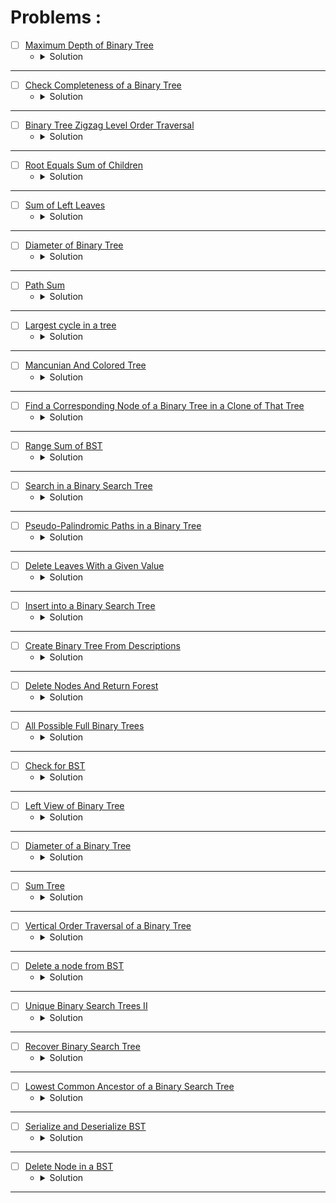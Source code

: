 # Problems :

* [ ] [Maximum Depth of Binary Tree](https://leetcode.com/problems/maximum-depth-of-binary-tree/) 
    * <details>
        <summary> Solution </summary>

        ```c++
            class Solution {
            public:
                int maxDepth(TreeNode* root) {
                    if(root == NULL) return 0;
                    return max(maxDepth(root->left), maxDepth(root->right)) + 1;
                }
            };
        
    </details>

---

* [ ] [Check Completeness of a Binary Tree](https://leetcode.com/problems/check-completeness-of-a-binary-tree/) 
    * <details>
        <summary> Solution </summary>

        ```c++
            /**
             * Definition for a binary tree node.
            * struct TreeNode {
            *     int val;
            *     TreeNode *left;
            *     TreeNode *right;
            *     TreeNode() : val(0), left(nullptr), right(nullptr) {}
            *     TreeNode(int x) : val(x), left(nullptr), right(nullptr) {}
            *     TreeNode(int x, TreeNode *left, TreeNode *right) : val(x), left(left), right(right) {}
            * };
            */
            class Solution {
            public:
                bool isCompleteTree(TreeNode* root) {
                    queue<TreeNode*>bfs;
                    bfs.push(root);
                    while(bfs.front() != nullptr){
                        TreeNode* temp = bfs.front();
                        bfs.push(temp->left);
                        bfs.push(temp->right);
                        bfs.pop();
                    }
                    while(!bfs.empty() && bfs.front() == nullptr)bfs.pop();
                    return bfs.empty();
                }
            };
        
    </details>

---

* [ ] [Binary Tree Zigzag Level Order Traversal](https://leetcode.com/problems/binary-tree-zigzag-level-order-traversal/description/?source=submission-ac) 
    * <details>
        <summary> Solution </summary>

        ```c++
            /**
             * Definition for a binary tree node.
            * struct TreeNode {
            *     int val;
            *     TreeNode *left;
            *     TreeNode *right;
            *     TreeNode() : val(0), left(nullptr), right(nullptr) {}
            *     TreeNode(int x) : val(x), left(nullptr), right(nullptr) {}
            *     TreeNode(int x, TreeNode *left, TreeNode *right) : val(x), left(left), right(right) {}
            * };
            */
            class Solution {
            public:
                vector<vector<int>> zigzagLevelOrder(TreeNode* root) {
                    vector<vector<int>>ans;
                    queue<TreeNode*>bfs;
                    if(root != nullptr)bfs.push(root);
                    bool flag = false;
                    while(!bfs.empty()){
                        ans.push_back(vector<int>());
                        queue<TreeNode*>temp;
                        while(!bfs.empty()){
                            ans.back().push_back(bfs.front()->val);
                            if(bfs.front()->left != nullptr)temp.push(bfs.front()->left);
                            if(bfs.front()->right != nullptr)temp.push(bfs.front()->right);
                            bfs.pop();
                        }
                        if(flag)reverse(ans.back().begin(), ans.back().end());
                        flag ^= true;
                        bfs = temp;
                    }
                    return ans;
                }
            };
        
    </details>

---

* [ ] [Root Equals Sum of Children](https://leetcode.com/problems/root-equals-sum-of-children/description/) 
    * <details>
        <summary> Solution </summary>

        ```c++
            /**
            * Definition for a binary tree node.
            * struct TreeNode {
            *     int val;
            *     TreeNode *left;
            *     TreeNode *right;
            *     TreeNode() : val(0), left(nullptr), right(nullptr) {}
            *     TreeNode(int x) : val(x), left(nullptr), right(nullptr) {}
            *     TreeNode(int x, TreeNode *left, TreeNode *right) : val(x), left(left), right(right) {}
            * };
            */
            class Solution {
            public:
                bool checkTree(TreeNode* root) {
                    return (root->val == (root->left->val + root->right->val));
                }
            };
        
    </details>

---

* [ ] [Sum of Left Leaves](https://leetcode.com/problems/sum-of-left-leaves/) 
    * <details>
        <summary> Solution </summary>

        ```c++
            /**
            * Definition for a binary tree node.
            * struct TreeNode {
            *     int val;
            *     TreeNode *left;
            *     TreeNode *right;
            *     TreeNode() : val(0), left(nullptr), right(nullptr) {}
            *     TreeNode(int x) : val(x), left(nullptr), right(nullptr) {}
            *     TreeNode(int x, TreeNode *left, TreeNode *right) : val(x), left(left), right(right) {}
            * };
            */
            class Solution {
            public:
                int sumOfLeftLeaves(TreeNode* root) {
                    if(root == nullptr)return 0;
                    TreeNode* temp = root->left;
                    if(temp != nullptr && temp->left == nullptr && temp->right == nullptr){
                        return temp->val + sumOfLeftLeaves(root->right);
                    }
                    else return sumOfLeftLeaves(root->left) + sumOfLeftLeaves(root->right);
                }
            };
        
    </details>

---

* [ ] [Diameter of Binary Tree](https://leetcode.com/problems/diameter-of-binary-tree/description/) 
    * <details>
        <summary> Solution </summary>

        ```c++
            /**
            * Definition for a binary tree node.
            * struct TreeNode {
            *     int val;
            *     TreeNode *left;
            *     TreeNode *right;
            *     TreeNode() : val(0), left(nullptr), right(nullptr) {}
            *     TreeNode(int x) : val(x), left(nullptr), right(nullptr) {}
            *     TreeNode(int x, TreeNode *left, TreeNode *right) : val(x), left(left), right(right) {}
            * };
            */
            class Solution {
                int len(TreeNode* root, int& ans){
                    if(root == nullptr)return 0;
                    int mx1 = len(root->left, ans);
                    int mx2 = len(root->right, ans);
                    ans = max(ans, mx1 + mx2);
                    return max(mx1, mx2) + 1;
                }
            public:
                int diameterOfBinaryTree(TreeNode* root) {
                    int ans = 0;
                    len(root, ans);
                    return ans;
                }
            };
        
    </details>

---

* [ ] [Path Sum](https://leetcode.com/problems/path-sum/description/) 
    * <details>
        <summary> Solution </summary>

        ```c++
            /**
            * Definition for a binary tree node.
            * struct TreeNode {
            *     int val;
            *     TreeNode *left;
            *     TreeNode *right;
            *     TreeNode() : val(0), left(nullptr), right(nullptr) {}
            *     TreeNode(int x) : val(x), left(nullptr), right(nullptr) {}
            *     TreeNode(int x, TreeNode *left, TreeNode *right) : val(x), left(left), right(right) {}
            * };
            */
            class Solution {
                bool Check(TreeNode* root, int sum, int& targetSum){
                    if(root == nullptr)return (sum == targetSum);
                    bool flag = false;
                    sum += root->val;
                    if(root->right == nullptr || root->left != nullptr)flag |= Check(root->left, sum, targetSum);
                    if(root->left == nullptr || root->right != nullptr)flag |= Check(root->right, sum, targetSum);
                    return flag;
                }
            public:
                bool hasPathSum(TreeNode* root, int targetSum) {
                    if(root == nullptr)return false;
                    return Check(root, 0, targetSum);
                }
            };
        
    </details>

---

* [ ] [Largest cycle in a tree](https://www.hackerearth.com/practice/data-structures/trees/binary-and-nary-trees/practice-problems/approximate/largest-cycle-in-a-tree-9113b3ab/) 
    * <details>
        <summary> Solution </summary>

        ```c++
            #include<bits/stdc++.h>
            using namespace std;
            typedef long long ll;
            #define endl '\n'

            void Farest_Node(int node, vector<vector<int>>&adj, vector<int>&depth, vector<int>&vis){
                vis[node] = 1;
                for(auto &child: adj[node]){
                    if(!vis[child]){
                        depth[child] = 1 + depth[node];
                        Farest_Node(child, adj, depth, vis);
                    }
                }
            }

            int Wanted_Node(int n, int Farest, vector<vector<int>>&adj){
                int mx = -1, node = -1;
                vector<int>depth(n + 1), vis(n + 1);
                Farest_Node(Farest, adj, depth, vis);
                for(int i = 1; i <= n;i++){
                    if(mx < depth[i]){
                        mx = depth[i];
                        node = i;
                    }
                }
                return node;
            }

            void solve(){
                int n;cin >> n;
                vector<vector<int>>adj(n + 1);
                for(int i = 1; i < n;i++){
                    int u, v;cin >> u >> v;
                    adj[u].push_back(v);
                    adj[v].push_back(u);
                }
                // The solution is to find the farest node from any node then find the farest node from this node
                // this is the prove of this idea :
                // https://stackoverflow.com/questions/20010472/proof-of-correctness-algorithm-for-diameter-of-a-tree-in-graph-theory
                int a = Wanted_Node(n, 1, adj);
                int b = Wanted_Node(n, a, adj);
                cout << a << ' ' << b << endl;
            }

            int main(){
                ios_base::sync_with_stdio(0), cin.tie(0), cout.tie(0);
                #ifndef ONLINE_JUDGE
                freopen("Input.txt", "r", stdin);
                freopen("Output.txt", "w", stdout);
                #endif
                int t = 1;
                for(int i = 1; i <= t;i++){
                    solve();
                }
                return 0;
            }
        
    </details>

---

* [ ] [Mancunian And Colored Tree](https://www.hackerearth.com/practice/data-structures/trees/binary-and-nary-trees/practice-problems/algorithm/mancunian-and-colored-tree/) 
    * <details>
        <summary> Solution </summary>

        ```c++
            #include<bits/stdc++.h>
            using namespace std;
            typedef long long ll;
            #define endl '\n'

            int *carr, *res;

            void DFS(int node, vector<vector<int>>&adj, vector<int>&color){

                res[node] = carr[color[node]];
                int past = carr[color[node]];
                carr[color[node]] = node;

                for(auto &child: adj[node]){
                    DFS(child, adj, color);
                    carr[color[node]] = node;
                }

                carr[color[node]] = past;
            }


            void solve(){
                int n, c;cin >> n >> c;
                vector<vector<int>>adj(n + 1);
                vector<int>color(n + 1);
                for(int i = 1; i < n;i++){
                    int x;cin >> x;
                    adj[x].push_back(i + 1);
                }
                for(int i = 1; i <= n;i++){
                    int x;cin >> x;
                    color[i] = x;
                }
                carr = new int[c + 1];
                memset(carr, -1, (c +  1) * sizeof(int));
                res = new int[n + 1];

                DFS(1, adj, color);

                for(int i = 1; i <= n;i++)cout << res[i] << " \n"[i == n];

                delete[] carr;
                delete[] res;
            }

            int main(){
                ios_base::sync_with_stdio(0), cin.tie(0), cout.tie(0);
                #ifndef ONLINE_JUDGE
                freopen("Input.txt", "r", stdin);
                freopen("Output.txt", "w", stdout);
                #endif
                int t = 1;
                for(int i = 1; i <= t;i++){
                    solve();
                }
                return 0;
            }
        
    </details>

---


* [ ] [Find a Corresponding Node of a Binary Tree in a Clone of That Tree](https://leetcode.com/problems/find-a-corresponding-node-of-a-binary-tree-in-a-clone-of-that-tree/description/) 
    * <details>
        <summary> Solution </summary>

        ```c++
            /**
             * Definition for a binary tree node.
            * struct TreeNode {
            *     int val;
            *     TreeNode *left;
            *     TreeNode *right;
            *     TreeNode(int x) : val(x), left(NULL), right(NULL) {}
            * };
            */

            class Solution {
                TreeNode* Res(TreeNode* cloned, TreeNode* target){
                    if(cloned == nullptr)
                        return nullptr;

                    if(cloned->val == target->val){
                        return cloned;
                    }
                    TreeNode* left = Res(cloned->left, target);
                    TreeNode* right = Res(cloned->right, target);
                    if(left != nullptr)return left;
                    else if(right != nullptr)return right;
                    return nullptr;
                }
            public:
                TreeNode* getTargetCopy(TreeNode* original, TreeNode* cloned, TreeNode* target) {
                    return Res(cloned, target);
                }
            };
        
    </details>

---



* [ ] [Range Sum of BST](https://leetcode.com/problems/range-sum-of-bst/description/) 
    * <details>
        <summary> Solution </summary>

        ```c++
            /**
             * Definition for a binary tree node.
            * struct TreeNode {
            *     int val;
            *     TreeNode *left;
            *     TreeNode *right;
            *     TreeNode() : val(0), left(nullptr), right(nullptr) {}
            *     TreeNode(int x) : val(x), left(nullptr), right(nullptr) {}
            *     TreeNode(int x, TreeNode *left, TreeNode *right) : val(x), left(left), right(right) {}
            * };
            */
            class Solution {
            public:
                int rangeSumBST(TreeNode* root, int low, int high) {
                    if(root == nullptr)
                        return 0;
                    
                    int sum = 0;
                    if(root->val >= low && root->val <= high)
                        sum = root->val;
                    sum += rangeSumBST(root->left, low, high);
                    sum += rangeSumBST(root->right, low, high);
                    return sum;
                }
            };
        
    </details>

---


* [ ] [Search in a Binary Search Tree](https://leetcode.com/problems/search-in-a-binary-search-tree/description/) 
    * <details>
        <summary> Solution </summary>

        ```c++
            /**
             * Definition for a binary tree node.
            * struct TreeNode {
            *     int val;
            *     TreeNode *left;
            *     TreeNode *right;
            *     TreeNode() : val(0), left(nullptr), right(nullptr) {}
            *     TreeNode(int x) : val(x), left(nullptr), right(nullptr) {}
            *     TreeNode(int x, TreeNode *left, TreeNode *right) : val(x), left(left), right(right) {}
            * };
            */
            class Solution {
            public:
                TreeNode* searchBST(TreeNode* root, int val) {
                    if(root == nullptr)
                        return nullptr;

                    if(root->val == val)
                        return root;

                    TreeNode* left = searchBST(root->left, val);
                    TreeNode* right = searchBST(root->right, val);
                    if(left != nullptr)return left;
                    if(right != nullptr)return right;
                    return nullptr;
                }
            };
        
    </details>

---


* [ ] [Pseudo-Palindromic Paths in a Binary Tree](https://leetcode.com/problems/pseudo-palindromic-paths-in-a-binary-tree/description/?envType=daily-question&envId=2024-01-24) 
    * <details>
        <summary> Solution </summary>

        ```c++
            /**
             * Definition for a binary tree node.
            * struct TreeNode {
            *     int val;
            *     TreeNode *left;
            *     TreeNode *right;
            *     TreeNode() : val(0), left(nullptr), right(nullptr) {}
            *     TreeNode(int x) : val(x), left(nullptr), right(nullptr) {}
            *     TreeNode(int x, TreeNode *left, TreeNode *right) : val(x), left(left), right(right) {}
            * };
            */
            class Solution {
                int frq[10]{0};
            public:
                int pseudoPalindromicPaths (TreeNode* root) {
                    frq[root->val]++;
                    int ret = 0;
                    if(root->left == nullptr && root->right == nullptr){
                        int odd = 0;
                        for(int i = 1; i <= 9;i++){
                            odd += (frq[i] % 2);
                        }
                        ret += (odd <= 1);
                    }

                    if(root->left != nullptr)ret += pseudoPalindromicPaths(root->left);
                    if(root->right != nullptr)ret += pseudoPalindromicPaths(root->right);
                    frq[root->val]--;
                    return ret;
                }
            };
        
    </details>

---



* [ ] [Delete Leaves With a Given Value](https://leetcode.com/problems/delete-leaves-with-a-given-value/description/) 
    * <details>
        <summary> Solution </summary>

        ```c++
            /**
            * Definition for a binary tree node.
            * struct TreeNode {
            *     int val;
            *     TreeNode *left;
            *     TreeNode *right;
            *     TreeNode() : val(0), left(nullptr), right(nullptr) {}
            *     TreeNode(int x) : val(x), left(nullptr), right(nullptr) {}
            *     TreeNode(int x, TreeNode *left, TreeNode *right) : val(x), left(left),
            * right(right) {}
            * };
            */
            class Solution {
            public:
                TreeNode* removeLeafNodes(TreeNode* root, int target) {
                    if(root == nullptr)
                        return nullptr;
                    root->left = removeLeafNodes(root->left, target);
                    root->right = removeLeafNodes(root->right, target);
                    if(root->left == nullptr && root->right == nullptr && root->val == target)
                        return nullptr;
                    return root;
                }
            };
        
    </details>

---



* [ ] [Insert into a Binary Search Tree](https://leetcode.com/problems/insert-into-a-binary-search-tree/description/) 
    * <details>
        <summary> Solution </summary>

        ```c++
            /**
            * Definition for a binary tree node.
            * struct TreeNode {
            *     int val;
            *     TreeNode *left;
            *     TreeNode *right;
            *     TreeNode() : val(0), left(nullptr), right(nullptr) {}
            *     TreeNode(int x) : val(x), left(nullptr), right(nullptr) {}
            *     TreeNode(int x, TreeNode *left, TreeNode *right) : val(x), left(left), right(right) {}
            * };
            */
            class Solution {
            public:
                TreeNode* insertIntoBST(TreeNode* root, int val) {
                    if(root == nullptr) {
                        root = new TreeNode(val);
                        return root;
                    }
                    if(val < root->val) root->left = insertIntoBST(root->left, val);
                    else root->right = insertIntoBST(root->right, val);
                    return root;
                }
            };
        
    </details>

---




* [ ] [Create Binary Tree From Descriptions](https://leetcode.com/problems/create-binary-tree-from-descriptions/description/) 
    * <details>
        <summary> Solution </summary>

        ```c++
            /**
            * Definition for a binary tree node.
            * struct TreeNode {
            *     int val;
            *     TreeNode *left;
            *     TreeNode *right;
            *     TreeNode() : val(0), left(nullptr), right(nullptr) {}
            *     TreeNode(int x) : val(x), left(nullptr), right(nullptr) {}
            *     TreeNode(int x, TreeNode *left, TreeNode *right) : val(x), left(left), right(right) {}
            * };
            */
            class Solution {
            public:
                TreeNode* createBinaryTree(vector<vector<int>>& descriptions) {
                    unordered_map<int, TreeNode*> relation, parent;
                    TreeNode* root = nullptr, *ch = nullptr;
                    for(auto &edge: descriptions) {
                        int par = edge[0], child = edge[1], isLeft = edge[2];
                        TreeNode* p = relation[par];
                        TreeNode* c = relation[child];
                        if(p == nullptr) p = new TreeNode(par);
                        if(c == nullptr) c = new TreeNode(child);
                        if(isLeft == true) p->left = c;
                        else p->right = c;
                        relation[par] = p;
                        relation[child] = c;
                        parent[child] = p;
                        ch = c;
                    }
                    while(ch != nullptr) {
                        root = ch;
                        ch = parent[ch->val];
                    }
                    return root;
                }
            };
        
    </details>

---





* [ ] [Delete Nodes And Return Forest](https://leetcode.com/problems/delete-nodes-and-return-forest/description/) 
    * <details>
        <summary> Solution </summary>

        ```c++
            /**
            * Definition for a binary tree node.
            * struct TreeNode {
            *     int val;
            *     TreeNode *left;
            *     TreeNode *right;
            *     TreeNode() : val(0), left(nullptr), right(nullptr) {}
            *     TreeNode(int x) : val(x), left(nullptr), right(nullptr) {}
            *     TreeNode(int x, TreeNode *left, TreeNode *right) : val(x), left(left), right(right) {}
            * };
            */
            class Solution {
                TreeNode* toDelete(TreeNode*& root, unordered_map<int, bool>& mark, vector<TreeNode*>& res) {
                    if(root == nullptr) return nullptr;
                    root->left = toDelete(root->left, mark, res);
                    root->right = toDelete(root->right, mark, res);
                    if(mark[root->val] == true) {
                        if(root->left != nullptr)
                            res.push_back(root->left);
                        if(root->right != nullptr)
                            res.push_back(root->right);
                        root = nullptr;
                    }
                    return root;
                }
            public:
                vector<TreeNode*> delNodes(TreeNode* root, vector<int>& to_delete) {
                    vector<TreeNode*> res;
                    unordered_map<int, bool> mark;
                    for(auto &deleted: to_delete)
                        mark[deleted] = true;
                    toDelete(root, mark, res);
                    if(root != nullptr)
                        res.push_back(root);
                    return res;
                }
            };
        
    </details>

---



* [ ] [All Possible Full Binary Trees](https://leetcode.com/problems/all-possible-full-binary-trees/) 
    * <details>
        <summary> Solution </summary>

        ```c++
            /**
            * Definition for a binary tree node.
            * struct TreeNode {
            *     int val;
            *     TreeNode *left;
            *     TreeNode *right;
            *     TreeNode() : val(0), left(nullptr), right(nullptr) {}
            *     TreeNode(int x) : val(x), left(nullptr), right(nullptr) {}
            *     TreeNode(int x, TreeNode *left, TreeNode *right) : val(x), left(left), right(right) {}
            * };
            */
            class Solution {
                unordered_map<int, vector<TreeNode*>> memo;
                vector<TreeNode*> buildFullBinaryTree(int n) {
                    if(!(n & 1))
                        return {};
                    if(n == 1) {
                        return {new TreeNode()};
                    }
                    if(memo.find(n) != memo.end())
                        return memo[n];
                    vector<TreeNode*> Final;
                    for(int left = 1; left < n;++left) {
                        int right = n - left - 1;
                        if((left & 1) && (right & 1)) {
                            vector<TreeNode*> retLeft = buildFullBinaryTree(left);
                            vector<TreeNode*> retRight = buildFullBinaryTree(right);
                            
                            
                            int n = retLeft.size();
                            int m = retRight.size();
                            for(int i = 0; i < n;i++) {
                                for(int j = 0; j < m;j++) {
                                    TreeNode* root = new TreeNode();
                                    root->left = retLeft[i];
                                    root->right = retRight[j];
                                    Final.push_back(root);
                                }
                            }
                        }
                    }
                    memo[n] = Final;
                    return Final;
                }
            public:
                vector<TreeNode*> allPossibleFBT(int n) {
                    return buildFullBinaryTree(n);        
                }
            };
        
    </details>

---





* [ ] [Check for BST](https://www.geeksforgeeks.org/problems/check-for-bst/1?page=1&category=Tree,Binary%20Search%20Tree&sortBy=submissions) 
    * <details>
        <summary> Solution </summary>

        ```c++
            //{ Driver Code Starts
            #include <bits/stdc++.h>
            using namespace std;
            #define MAX_HEIGHT 100000

            // Tree Node
            struct Node {
                int data;
                Node* left;
                Node* right;

                Node(int val) {
                    data = val;
                    left = right = NULL;
                }
            };


            // } Driver Code Ends
            class Solution {
                bool isBST(Node* root, int mn, int mx) {
                    if(root == nullptr) 
                        return true;
                    if(root->data < mn || root->data > mx)
                        return false;
                    bool ret = true;
                    ret &= isBST(root->left, mn, root->data - 1);
                    ret &= isBST(root->right, root->data + 1, mx);
                    return ret;
                }
            public:
                // Function to check whether a Binary Tree is BST or not.
                bool isBST(Node* root) {
                    // Your code here
                    return isBST(root, INT_MIN, INT_MAX);
                }
            };


            //{ Driver Code Starts.

            // Function to Build Tree
            Node* buildTree(string str) {
                // Corner Case
                if (str.length() == 0 || str[0] == 'N')
                    return NULL;

                // Creating vector of strings from input
                // string after spliting by space
                vector<string> ip;

                istringstream iss(str);
                for (string str; iss >> str;)
                    ip.push_back(str);

                // Create the root of the tree
                Node* root = new Node(stoi(ip[0]));

                // Push the root to the queue
                queue<Node*> queue;
                queue.push(root);

                // Starting from the second element
                int i = 1;
                while (!queue.empty() && i < ip.size()) {

                    // Get and remove the front of the queue
                    Node* currNode = queue.front();
                    queue.pop();

                    // Get the current node's value from the string
                    string currVal = ip[i];

                    // If the left child is not null
                    if (currVal != "N") {

                        // Create the left child for the current node
                        currNode->left = new Node(stoi(currVal));

                        // Push it to the queue
                        queue.push(currNode->left);
                    }

                    // For the right child
                    i++;
                    if (i >= ip.size())
                        break;
                    currVal = ip[i];

                    // If the right child is not null
                    if (currVal != "N") {

                        // Create the right child for the current node
                        currNode->right = new Node(stoi(currVal));

                        // Push it to the queue
                        queue.push(currNode->right);
                    }
                    i++;
                }

                return root;
            }

            void inorder(Node* root, vector<int>& v) {
                if (root == NULL)
                    return;

                inorder(root->left, v);
                v.push_back(root->data);
                inorder(root->right, v);
            }

            int main() {

                int t;
                string tc;
                getline(cin, tc);
                t = stoi(tc);
                while (t--) {
                    string s;
                    getline(cin, s);
                    // if (s[0] == '9') {
                    //     cout << "false\n";
                    //     return 0;
                    // }
                    Node* root = buildTree(s);
                    Solution ob;
                    if (ob.isBST(root))
                        cout << "true\n";

                    else
                        cout << "false\n";
                }
                return 0;
            }

            // } Driver Code Ends
        
    </details>

---






* [ ] [Left View of Binary Tree](https://www.geeksforgeeks.org/problems/left-view-of-binary-tree/1?page=1&category=Tree,Binary%20Search%20Tree&sortBy=submissions) 
    * <details>
        <summary> Solution </summary>

        ```c++
            //{ Driver Code Starts
            #include <bits/stdc++.h>
            using namespace std;

            // Tree Node
            struct Node
            {
                int data;
                Node* left;
                Node* right;
            };

            vector<int> leftView(struct Node *root);

            // Utility function to create a new Tree Node
            Node* newNode(int val)
            {
                Node* temp = new Node;
                temp->data = val;
                temp->left = NULL;
                temp->right = NULL;

                return temp;
            }


            // Function to Build Tree
            Node* buildTree(string str)
            {
                // Corner Case
                if(str.length() == 0 || str[0] == 'N')
                    return NULL;

                // Creating vector of strings from input
                // string after spliting by space
                vector<string> ip;

                istringstream iss(str);
                for(string str; iss >> str; )
                    ip.push_back(str);

                // for(string i:ip)
                //     cout<<i<<" ";
                // cout<<endl;
                // Create the root of the tree
                Node* root = newNode(stoi(ip[0]));

                // Push the root to the queue
                queue<Node*> queue;
                queue.push(root);

                // Starting from the second element
                int i = 1;
                while(!queue.empty() && i < ip.size()) {

                    // Get and remove the front of the queue
                    Node* currNode = queue.front();
                    queue.pop();

                    // Get the current node's value from the string
                    string currVal = ip[i];

                    // If the left child is not null
                    if(currVal != "N") {

                        // Create the left child for the current node
                        currNode->left = newNode(stoi(currVal));

                        // Push it to the queue
                        queue.push(currNode->left);
                    }

                    // For the right child
                    i++;
                    if(i >= ip.size())
                        break;
                    currVal = ip[i];

                    // If the right child is not null
                    if(currVal != "N") {

                        // Create the right child for the current node
                        currNode->right = newNode(stoi(currVal));

                        // Push it to the queue
                        queue.push(currNode->right);
                    }
                    i++;
                }

                return root;
            }


            int main() {
                int t;
                scanf("%d ",&t);
                while(t--)
                {
                    string s;
                    getline(cin,s);
                    Node* root = buildTree(s);
                    vector<int> vec = leftView(root);
                    for(int x : vec)
                    cout<<x<<" ";
                    cout << endl;
                }
                return 0;
            }


            // } Driver Code Ends


            /* A binary tree node

            struct Node
            {
                int data;
                struct Node* left;
                struct Node* right;
                
                Node(int x){
                    data = x;
                    left = right = NULL;
                }
            };
            */

            //Function to return a list containing elements of left view of the binary tree.
            vector<int> leftView(Node *root)
            {
                // Your code here
                vector<int> res;
                queue<Node*> bfs;
                if(root != nullptr) 
                    bfs.push(root);
                while(!bfs.empty()) {
                    int sz = bfs.size();
                    res.push_back(bfs.front()->data);
                    for(int i = 0; i < sz;i++) {
                        auto node = bfs.front();
                        bfs.pop();
                        if(node->left != nullptr)
                            bfs.push(node->left);
                        if(node->right != nullptr)
                            bfs.push(node->right);
                    }
                }
                return res;
            }

        
    </details>

---






* [ ] [Diameter of a Binary Tree](https://www.geeksforgeeks.org/problems/diameter-of-binary-tree/1?page=1&category=Tree,Binary%20Search%20Tree&sortBy=submissions) 
    * <details>
        <summary> Solution </summary>

        ```c++
            //{ Driver Code Starts
            #include <bits/stdc++.h>
            using namespace std;

            /* A binary tree node has data, pointer to left child
            and a pointer to right child */
            struct Node {
                int data;
                struct Node* left;
                struct Node* right;
            };
            Node* newNode(int val) {
                Node* temp = new Node;
                temp->data = val;
                temp->left = NULL;
                temp->right = NULL;
                return temp;
            }
            Node* buildTree(string str) {
                // Corner Case
                if (str.length() == 0 || str[0] == 'N') return NULL;

                // Creating vector of strings from input
                // string after spliting by space
                vector<string> ip;

                istringstream iss(str);
                for (string str; iss >> str;) ip.push_back(str);

                // Create the root of the tree
                Node* root = newNode(stoi(ip[0]));

                // Push the root to the queue
                queue<Node*> queue;
                queue.push(root);

                // Starting from the second element
                int i = 1;
                while (!queue.empty() && i < ip.size()) {

                    // Get and remove the front of the queue
                    Node* currNode = queue.front();
                    queue.pop();

                    // Get the current node's value from the string
                    string currVal = ip[i];

                    // If the left child is not null
                    if (currVal != "N") {

                        // Create the left child for the current node
                        currNode->left = newNode(stoi(currVal));

                        // Push it to the queue
                        queue.push(currNode->left);
                    }

                    // For the right child
                    i++;
                    if (i >= ip.size()) break;
                    currVal = ip[i];

                    // If the right child is not null
                    if (currVal != "N") {

                        // Create the right child for the current node
                        currNode->right = newNode(stoi(currVal));

                        // Push it to the queue
                        queue.push(currNode->right);
                    }
                    i++;
                }

                return root;
            }


            // } Driver Code Ends
            /* Tree node structure  used in the program

            struct Node
            {
                int data;
                struct Node* left;
                struct Node* right;

                Node(int x){
                    data = x;
                    left = right = NULL;
                }
            }; */

            class Solution {
            public:
                int diameter(Node* root, int& res) {
                    if(root == nullptr)
                        return -1;
                    int left = diameter(root->left, res);
                    int right = diameter(root->right, res);
                    res = max(res, left + right + 2 + 1);
                    return max(left, right) + 1;
                }
                // Function to return the diameter of a Binary Tree.
                int diameter(Node* root) {
                    // Your code here
                    int res = 0;
                    diameter(root, res);
                    return res;
                }
            };

            //{ Driver Code Starts.

            /* Driver program to test size function*/
            int main() {
                int t;
                scanf("%d\n", &t);
                while (t--) {
                    string s;
                    getline(cin, s);
                    Node* root = buildTree(s);
                    Solution ob;
                    cout << ob.diameter(root) << endl;
                }
                return 0;
            }

            // } Driver Code Ends
        
    </details>

---






* [ ] [Sum Tree](https://www.geeksforgeeks.org/problems/sum-tree/1?page=1&category=Tree,Binary%20Search%20Tree&sortBy=submissions) 
    * <details>
        <summary> Solution </summary>

        ```c++
            //{ Driver Code Starts
            #include <bits/stdc++.h>
            using namespace std;

            struct Node
            {
                int data;
                struct Node *left;
                struct Node *right;
            };
            // Utility function to create a new Tree Node
            Node* newNode(int val)
            {
                Node* temp = new Node;
                temp->data = val;
                temp->left = NULL;
                temp->right = NULL;
                
                return temp;
            }
            // Function to Build Tree
            Node* buildTree(string str)
            {   
                // Corner Case
                if(str.length() == 0 || str[0] == 'N')
                        return NULL;
                
                // Creating vector of strings from input 
                // string after spliting by space
                vector<string> ip;
                
                istringstream iss(str);
                for(string str; iss >> str; )
                    ip.push_back(str);
                    
                // Create the root of the tree
                Node* root = newNode(stoi(ip[0]));
                    
                // Push the root to the queue
                queue<Node*> queue;
                queue.push(root);
                    
                // Starting from the second element
                int i = 1;
                while(!queue.empty() && i < ip.size()) {
                        
                    // Get and remove the front of the queue
                    Node* currNode = queue.front();
                    queue.pop();
                        
                    // Get the current node's value from the string
                    string currVal = ip[i];
                        
                    // If the left child is not null
                    if(currVal != "N") {
                            
                        // Create the left child for the current node
                        currNode->left = newNode(stoi(currVal));
                            
                        // Push it to the queue
                        queue.push(currNode->left);
                    }
                        
                    // For the right child
                    i++;
                    if(i >= ip.size())
                        break;
                    currVal = ip[i];
                        
                    // If the right child is not null
                    if(currVal != "N") {
                            
                        // Create the right child for the current node
                        currNode->right = newNode(stoi(currVal));
                            
                        // Push it to the queue
                        queue.push(currNode->right);
                    }
                    i++;
                }
                
                return root;
            }


            // } Driver Code Ends
            /*  Tree node
            struct Node
            {
                int data;
                Node* left, * right;
            }; */

            // Should return true if tree is Sum Tree, else false
            class Solution
            {
                int isSumTree(Node* root, bool& Ok) {
                    if(root->left == nullptr && root->right == nullptr)
                        return root->data;
                    int left = 0, right = 0;
                    if(root->left != nullptr)
                        left = isSumTree(root->left, Ok);
                    if(root->right != nullptr)
                        right = isSumTree(root->right, Ok);
                    Ok &= ((left + right) == root->data);
                    return left + right + root->data;
                }
                public:
                bool isSumTree(Node* root)
                {
                    // Your code here
                    bool Ok = true;
                    isSumTree(root, Ok);
                    return Ok;
                }
            };

            //{ Driver Code Starts.

            int main()
            {

                int t;
                scanf("%d ",&t);
                while(t--)
                {
                    string s;
                    getline(cin,s);
                    Node* root = buildTree(s);
                    Solution ob;
                    cout <<ob.isSumTree(root) << endl;
                }
                return 1;
            }
            // } Driver Code Ends
        
    </details>

---





* [ ] [Vertical Order Traversal of a Binary Tree](https://leetcode.com/problems/vertical-order-traversal-of-a-binary-tree/description/) 
    * <details>
        <summary> Solution </summary>

        ```c++
            /**
            * Definition for a binary tree node.
            * struct TreeNode {
            *     int val;
            *     TreeNode *left;
            *     TreeNode *right;
            *     TreeNode() : val(0), left(nullptr), right(nullptr) {}
            *     TreeNode(int x) : val(x), left(nullptr), right(nullptr) {}
            *     TreeNode(int x, TreeNode *left, TreeNode *right) : val(x), left(left), right(right) {}
            * };
            */
            class Solution {
                void traverse(TreeNode* root, int row, int col, map<pair<int,int>, multiset<int>>& vertical) {
                    if(root == nullptr)
                        return;
                    vertical[{row, col}].insert(root->val);
                    traverse(root->left, row + 1, col - 1, vertical);
                    traverse(root->right, row + 1, col + 1, vertical);
                }
            public:
                vector<vector<int>> verticalTraversal(TreeNode* root) {
                    vector<vector<int>> res;
                    map<pair<int,int>, multiset<int>> vertical;
                    map<int, vector<int>> before;
                    traverse(root, 0, 0, vertical);
                    for(auto &it: vertical) {
                        for(auto vals: it.second)
                            before[it.first.second].push_back(vals);
                    }
                    for(auto &it: before) {
                        res.push_back(vector<int>());
                        for(auto vals: it.second)
                            res.back().push_back(vals);
                    }
                    return res;
                }
            };
        
    </details>

---





* [ ] [Delete a node from BST](https://www.geeksforgeeks.org/problems/delete-a-node-from-bst/1?page=2&category=Tree,Binary%20Search%20Tree&sortBy=submissions) 
    * <details>
        <summary> Solution </summary>

        ```c++
            //{ Driver Code Starts
            #include <bits/stdc++.h>
            using namespace std;
            #define MAX_HEIGHT 100000

            // Tree Node
            struct Node {
                int data;
                Node* left;
                Node* right;

                Node(int val) {
                    data = val;
                    left = right = NULL;
                }
            };

            struct Node* deleteNode(struct Node* root, int key);

            // Function to Build Tree
            Node* buildTree(string str) {
                // Corner Case
                if (str.length() == 0 || str[0] == 'N') return NULL;

                // Creating vector of strings from input
                // string after spliting by space
                vector<string> ip;

                istringstream iss(str);
                for (string str; iss >> str;) ip.push_back(str);

                // Create the root of the tree
                Node* root = new Node(stoi(ip[0]));

                // Push the root to the queue
                queue<Node*> queue;
                queue.push(root);

                // Starting from the second element
                int i = 1;
                while (!queue.empty() && i < ip.size()) {

                    // Get and remove the front of the queue
                    Node* currNode = queue.front();
                    queue.pop();

                    // Get the current node's value from the string
                    string currVal = ip[i];

                    // If the left child is not null
                    if (currVal != "N") {

                        // Create the left child for the current node
                        currNode->left = new Node(stoi(currVal));

                        // Push it to the queue
                        queue.push(currNode->left);
                    }

                    // For the right child
                    i++;
                    if (i >= ip.size()) break;
                    currVal = ip[i];

                    // If the right child is not null
                    if (currVal != "N") {

                        // Create the right child for the current node
                        currNode->right = new Node(stoi(currVal));

                        // Push it to the queue
                        queue.push(currNode->right);
                    }
                    i++;
                }

                return root;
            }

            void inorder(Node* root, vector<int>& v) {
                if (root == NULL) return;

                inorder(root->left, v);
                v.push_back(root->data);
                inorder(root->right, v);
            }

            int main() {

                int t;
                string tc;
                getline(cin, tc);
                t = stoi(tc);
                while (t--) {
                    string s;
                    getline(cin, s);
                    Node* root1 = buildTree(s);
                    getline(cin, s);
                    int k = stoi(s);
                    root1 = deleteNode(root1, k);
                    vector<int> v;
                    inorder(root1, v);
                    for (auto i : v) cout << i << " ";
                    cout << endl;
                }
                return 0;
            }
            // } Driver Code Ends


            // Function to delete a node from BST.
            Node *deleteNode(Node *root, int X) {
                // your code goes here
                if(root == nullptr)
                    return root;
                if(root->data == X) {
                    Node* successor = nullptr;
                    if(root->left != nullptr && root->right != nullptr) {
                        Node* nextPlace = root->left;
                        while(nextPlace->right != nullptr)
                            nextPlace = nextPlace->right;
                        swap(root->data, nextPlace->data);
                        root->left = deleteNode(root->left, X);
                        
                        successor = root;
                    }
                    else if(root->left != nullptr)
                        successor = root->left;
                    else if(root->right != nullptr)
                        successor = root->right;
                    
                    return successor;
                }
                
                if(root->data > X)
                    root->left = deleteNode(root->left, X);
                else 
                    root->right = deleteNode(root->right, X);
                return root;
            }

        
    </details>

---





* [ ] [Unique Binary Search Trees II](https://leetcode.com/problems/unique-binary-search-trees-ii/description/) 
    * <details>
        <summary> Solution </summary>

        ```c++
            /**
            * Definition for a binary tree node.
            * struct TreeNode {
            *     int val;
            *     TreeNode *left;
            *     TreeNode *right;
            *     TreeNode() : val(0), left(nullptr), right(nullptr) {}
            *     TreeNode(int x) : val(x), left(nullptr), right(nullptr) {}
            *     TreeNode(int x, TreeNode *left, TreeNode *right) : val(x), left(left), right(right) {}
            * };
            */
            class Solution {
                vector<TreeNode*> BST(int left, int right) {
                    if(left > right)
                        return {nullptr};
                    if(left == right)
                        return {new TreeNode(right)};
                        
                    vector<TreeNode*> res;
                    for(int i = left; i <= right;i++) {

                        vector<TreeNode*> leftNodes = BST(left, i - 1);
                        vector<TreeNode*> rightNodes = BST(i + 1, right);

                        for(auto &leftNode: leftNodes) {
                            for(auto &rightNode: rightNodes) {
                                TreeNode* root = new TreeNode(i);
                                root->left = leftNode;
                                root->right = rightNode;
                                res.push_back(root);
                            }
                        }
                    }

                    return res;
                }
            public:
                vector<TreeNode*> generateTrees(int n) {
                    return BST(1, n);
                }
            };
        
    </details>

---




* [ ] [Recover Binary Search Tree](https://leetcode.com/problems/recover-binary-search-tree/description/) 
    * <details>
        <summary> Solution </summary>

        ```c++
            /**
            * Definition for a binary tree node.
            * struct TreeNode {
            *     int val;
            *     TreeNode *left;
            *     TreeNode *right;
            *     TreeNode() : val(0), left(nullptr), right(nullptr) {}
            *     TreeNode(int x) : val(x), left(nullptr), right(nullptr) {}
            *     TreeNode(int x, TreeNode *left, TreeNode *right) : val(x), left(left), right(right) {}
            * };
            */
            class Solution {
                void inorder(TreeNode* root, TreeNode*& first, TreeNode*& second, TreeNode*& last) {
                    if(root == nullptr)
                        return;
                    inorder(root->left, first, second, last);
                    if(root->val < last->val) {
                        if(first == nullptr)
                            first = last;
                        second = root;
                    }
                    last = root;
                    inorder(root->right, first, second, last);
                }
            public:
                void recoverTree(TreeNode* root) {
                    TreeNode* first = nullptr, *second = nullptr, *last = new TreeNode(INT_MIN);
                    inorder(root, first, second, last);
                    swap(first->val, second->val);
                }
            };
        
    </details>

---




* [ ] [Lowest Common Ancestor of a Binary Search Tree](https://leetcode.com/problems/lowest-common-ancestor-of-a-binary-search-tree/description/) 
    * <details>
        <summary> Solution </summary>

        ```c++
            /**
            * Definition for a binary tree node.
            * struct TreeNode {
            *     int val;
            *     TreeNode *left;
            *     TreeNode *right;
            *     TreeNode(int x) : val(x), left(NULL), right(NULL) {}
            * };
            */

            class Solution {
                int lowestAncestor(TreeNode* root, TreeNode* p, TreeNode* q, TreeNode*& res) {
                    if(root == nullptr)
                        return 0;
                    int ret = ((root->val == p->val) || (root->val == q->val));
                    ret += lowestAncestor(root->left, p, q, res);
                    ret += lowestAncestor(root->right, p, q, res);
                    if(ret == 2 && res == nullptr)
                        res = root;
                    return ret;
                }
            public:
                TreeNode* lowestCommonAncestor(TreeNode* root, TreeNode* p, TreeNode* q) {
                    TreeNode* res = nullptr;
                    lowestAncestor(root, p, q, res);
                    return res;
                }
            };
        
    </details>

---





* [ ] [Serialize and Deserialize BST](https://leetcode.com/problems/serialize-and-deserialize-bst/description/) 
    * <details>
        <summary> Solution </summary>

        ```c++
            /**
            * Definition for a binary tree node.
            * struct TreeNode {
            *     int val;
            *     TreeNode *left;
            *     TreeNode *right;
            *     TreeNode(int x) : val(x), left(NULL), right(NULL) {}
            * };
            */
            class Codec {
                void serialize(TreeNode* root, string& res) {
                    if(!res.empty())
                        res += '-';
                    if(root == nullptr) {
                        res += 'N';
                        return;
                    }
                    res += to_string(root->val);
                    serialize(root->left, res);
                    serialize(root->right, res);
                }

                TreeNode* deserialize(int& idx, int n, string& data) {
                    if(idx >= n )
                        return nullptr;
                    if(data[idx] == 'N') {
                        idx += 2;
                        return nullptr;
                    }
                    string num = "";
                    while(isdigit(data[idx])) {
                        num += data[idx];
                        idx += 1;
                    }
                    idx += 1;
                    TreeNode* root = new TreeNode(stoi(num));
                    root->left = deserialize(idx, n, data);
                    root->right = deserialize(idx, n, data);
                    return root;
                }
            public:

                // Encodes a tree to a single string.
                string serialize(TreeNode* root) {
                    string res = "";
                    serialize(root, res);
                    return res;
                }

                // Decodes your encoded data to tree.
                TreeNode* deserialize(string data) {
                    // 2-1-N-N-3-N-N
                    int n = data.size(), idx = 0;
                    return deserialize(idx, n, data);
                }
            };

            // Your Codec object will be instantiated and called as such:
            // Codec* ser = new Codec();
            // Codec* deser = new Codec();
            // string tree = ser->serialize(root);
            // TreeNode* ans = deser->deserialize(tree);
            // return ans;
        
    </details>

---






* [ ] [Delete Node in a BST](https://leetcode.com/problems/delete-node-in-a-bst/description/) 
    * <details>
        <summary> Solution </summary>

        ```c++
            /**
            * Definition for a binary tree node.
            * struct TreeNode {
            *     int val;
            *     TreeNode *left;
            *     TreeNode *right;
            *     TreeNode() : val(0), left(nullptr), right(nullptr) {}
            *     TreeNode(int x) : val(x), left(nullptr), right(nullptr) {}
            *     TreeNode(int x, TreeNode *left, TreeNode *right) : val(x), left(left), right(right) {}
            * };
            */
            class Solution {
            public:
                TreeNode* deleteNode(TreeNode* root, int key) {
                    if(root == nullptr)
                        return root;
                    if(root->val == key) {
                        if(root->left != nullptr && root->right != nullptr) {
                            TreeNode* temp = root->left;
                            while(temp->right != nullptr)
                                temp = temp->right;
                            swap(root->val, temp->val);
                            root->left = deleteNode(root->left, key);
                        }
                        else if(root->left != nullptr)
                            root = root->left;
                        else
                            root = root->right;
                    }
                    else if(root->val > key)
                        root->left = deleteNode(root->left, key);
                    else
                        root->right = deleteNode(root->right, key);
                    return root;
                }
            };
        
    </details>

---